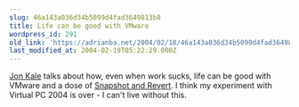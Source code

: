 ```yaml
---
slug: 46a143a036d34b5099d4fad3649813b8
title: Life can be good with VMware
wordpress_id: 291
old_link: 'https://adrianba.net/2004/02/18/46a143a036d34b5099d4fad3649813b8/'
last_modified_at: 2004-02-19T05:22:29.000Z
---
```


[
Jon Kale](http://www.gritstoneandchips.com/Blog/permalink.aspx?guid=96c24cda-5866-4a7d-94e8-480ee7a3a407) talks about how, even when work sucks, life can be
good with VMware and a dose of
[
Snapshot and Revert](http://www.vmware.com/products/desktop/ws4new_features.html). I think my experiment with Virtual PC 2004
is over - I can't live without this.
